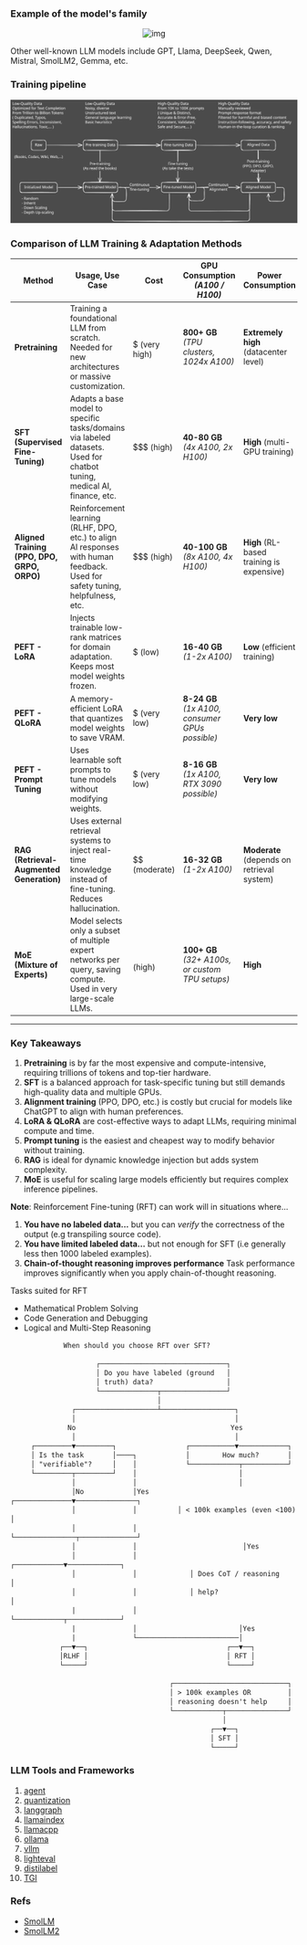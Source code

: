 ### Example of the model's family

<div align="center">
  <img src="https://camo.githubusercontent.com/3268f2a98c9988140cfab14d6d5379e29f67d5325a7015bf9984898f66b0ec20/68747470733a2f2f63646e2d75706c6f6164732e68756767696e67666163652e636f2f70726f64756374696f6e2f75706c6f6164732f3631633134313334326161633736346365313635346534332f5276486a646c52543567475174356d4a75685848392e706e67" alt="img">
</div>

Other well-known LLM models include GPT, Llama, DeepSeek, Qwen, Mistral, SmolLM2, Gemma, etc.

### Training pipeline

<div align="center">
  <img src="../assets/multi_state.svg" alt="img">
</div>

### Comparison of LLM Training & Adaptation Methods

| **Method**        | **Usage, Use Case** | **Cost** | **GPU Consumption** <br> _(A100 / H100)_ | **Power Consumption** | **Data Quality** | **Data Quantity** <br> _(Tokens)_ | **Deployment Complexity** | **Time Consumption** |
|-------------------|--------------------|----------|----------------------|------------------------|------------------|-----------------|------------------------|----------------------|
| **Pretraining**   | Training a foundational LLM from scratch. Needed for new architectures or massive customization. | $$$$$ (very high) | **800+ GB** <br> _(TPU clusters, 1024x A100)_ | **Extremely high** (datacenter level) | **Moderate** (garbage data ruins training) | **Trillions** | **Very high** (infrastructure, distributed serving, parallelism) | **Very long** (months) |
| **SFT (Supervised Fine-Tuning)** | Adapts a base model to specific tasks/domains via labeled datasets. Used for chatbot tuning, medical AI, finance, etc. | $$$ (high) | **40-80 GB** <br> _(4x A100, 2x H100)_ | **High** (multi-GPU training) | **High** (task-specific annotations) | **Millions to billions** | **Moderate** (model checkpoint needs integration & hosting) | **Medium to long** (days/weeks) |
| **Aligned Training (PPO, DPO, GRPO, ORPO)** | Reinforcement learning (RLHF, DPO, etc.) to align AI responses with human feedback. Used for safety tuning, helpfulness, etc. | $$$ (high) | **40-100 GB** <br> _(8x A100, 4x H100)_ | **High** (RL-based training is expensive) | **Requires highly curated human-labeled data** | **Millions to billions** | **High** (RL pipelines are complex, inference needs reward models) | **Long** (weeks) |
| **PEFT - LoRA** | Injects trainable low-rank matrices for domain adaptation. Keeps most model weights frozen. | $ (low) | **16-40 GB** <br> _(1-2x A100)_ | **Low** (efficient training) | **Moderate to high** | **Millions** | **Low** (adapts to existing models easily) | **Short** (hours to days) |
| **PEFT - QLoRA** | A memory-efficient LoRA that quantizes model weights to save VRAM. | $ (very low) | **8-24 GB** <br> _(1x A100, consumer GPUs possible)_ | **Very low** | **Moderate** | **Millions** | **Low** | **Very short** (hours) |
| **PEFT - Prompt Tuning** | Uses learnable soft prompts to tune models without modifying weights. | $ (very low) | **8-16 GB** <br> _(1x A100, RTX 3090 possible)_ | **Very low** | **Moderate** | **Thousands to millions** | **Very low** (just loading a new prompt prefix) | **Very short** (minutes to hours) |
| **RAG (Retrieval-Augmented Generation)** | Uses external retrieval systems to inject real-time knowledge instead of fine-tuning. Reduces hallucination. | $$ (moderate) | **16-32 GB** <br> _(1-2x A100)_ | **Moderate** (depends on retrieval system) | **Depends on external knowledge base** | **Millions (training) + External retrieval** | **High** (requires embeddings, vector DB, retrieval system) | **Short** (setup time mostly) |
| **MoE (Mixture of Experts)** | Model selects only a subset of multiple expert networks per query, saving compute. Used in very large-scale LLMs. | $$$$ (high) | **100+ GB** <br> _(32+ A100s, or custom TPU setups)_ | **High** | **Must be diverse to train effective experts** | **Billions to trillions** | **Very high** (managing expert selection, routing logic, parallelism) | **Long** (requires routing & expert selection tuning) |

---

### **Key Takeaways**
1. **Pretraining** is by far the most expensive and compute-intensive, requiring trillions of tokens and top-tier hardware.  
2. **SFT** is a balanced approach for task-specific tuning but still demands high-quality data and multiple GPUs.  
3. **Alignment training** (PPO, DPO, etc.) is costly but crucial for models like ChatGPT to align with human preferences.  
4. **LoRA & QLoRA** are cost-effective ways to adapt LLMs, requiring minimal compute and time.  
5. **Prompt tuning** is the easiest and cheapest way to modify behavior without training.  
6. **RAG** is ideal for dynamic knowledge injection but adds system complexity.  
7. **MoE** is useful for scaling large models efficiently but requires complex inference pipelines.

**Note**: Reinforcement Fine-tuning (RFT) can work will in situations where...
1. **You have no labeled data...** but you can *verify* the correctness of the output (e.g transpiling source code).
2. **You have limited labeled data...** but not enough for SFT (i.e generally less then 1000 labeled examples).
3. **Chain-of-thought reasoning improves performance** Task performance improves significantly when you apply chain-of-thought reasoning.

Tasks suited for RFT
- Mathematical Problem Solving
- Code Generation and Debugging
- Logical and Multi-Step Reasoning

```
             When should you choose RFT over SFT?

                     ┌───────────────────────────────┐
                     │ Do you have labeled (ground   │
                     │ truth) data?                  │
                     └──────────────┬────────────────┘
                                    │
               ┌────────────────────┴──────────────────┐
               │                                       │
              No                                      Yes
               │                                       │
     ┌─────────▼─────────┐                 ┌───────────▼────────────┐
     │ Is the task       │────┐            │        How much?       │
     │ "verifiable"?     │    │            └────────────┬───────────┘
     └─────────┬─────────┘    │                         │
               │              │                         │
               │No            │Yes       ┌──────────────▼───────────────┐
               │              │          │ < 100k examples (even <100)  │
               │              │          └───────────────┬──────────────┘
               │              │                          │Yes
               │              │             ┌────────────▼─────────────┐
               │              │             │ Does CoT / reasoning     │
               │              │             │ help?                    │
               |              │            └────────────┬─────────────┘
               |              │                         │Yes
               |              └─────────────────────────│
            ┌──▼──┐                                  ┌──▼──┐
            │RLHF │                                  │ RFT │
            └─────┘                                  └─────┘

                                       ┌────────────────────────────┐
                                       │ > 100k examples OR         │
                                       │ reasoning doesn't help     │
                                       └────────────┬───────────────┘
                                                    │
                                                 ┌──▼──┐
                                                 │ SFT │
                                                 └─────┘
```

### LLM Tools and Frameworks

1. [agent](./Agents-Course)
2. [quantization](./Quantization)
3. [langgraph](./langgraph)
4. [llamaindex](./llamaindex)
5. [llamacpp](./llamacpp)
6. [ollama](./ollama)
7. [vllm](./vllm)
8. [lighteval](./lighteval)
9. [distilabel](./distilabel)
10. [TGI](./TGI)

### Refs

- [SmolLM](https://huggingface.co/collections/HuggingFaceTB/smollm-6695016cad7167254ce15966)
- [SmolLM2](https://huggingface.co/collections/HuggingFaceTB/smollm2-6723884218bcda64b34d7db9)
